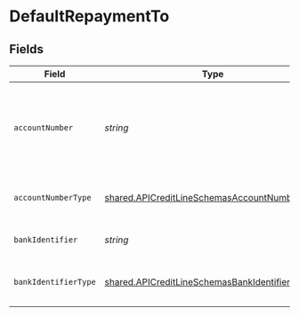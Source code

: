 # DefaultRepaymentTo


## Fields

| Field                                                                                                                 | Type                                                                                                                  | Required                                                                                                              | Description                                                                                                           |
| --------------------------------------------------------------------------------------------------------------------- | --------------------------------------------------------------------------------------------------------------------- | --------------------------------------------------------------------------------------------------------------------- | --------------------------------------------------------------------------------------------------------------------- |
| `accountNumber`                                                                                                       | *string*                                                                                                              | :heavy_check_mark:                                                                                                    | The account identifier. Only IBANs are supported at the moment.                                                       |
| `accountNumberType`                                                                                                   | [shared.APICreditLineSchemasAccountNumberType](../../../sdk/models/shared/apicreditlineschemasaccountnumbertype.md)   | :heavy_check_mark:                                                                                                    | The type of account number (e.g. IBAN).                                                                               |
| `bankIdentifier`                                                                                                      | *string*                                                                                                              | :heavy_check_mark:                                                                                                    | The identifier of the bank.                                                                                           |
| `bankIdentifierType`                                                                                                  | [shared.APICreditLineSchemasBankIdentifierType](../../../sdk/models/shared/apicreditlineschemasbankidentifiertype.md) | :heavy_check_mark:                                                                                                    | The type of bank identifier (e.g. BIC).                                                                               |